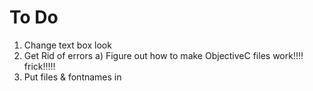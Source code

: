 #  To Do
1) Change text box look
2) Get Rid of errors
        a) Figure out how to make ObjectiveC files work!!!! frick!!!!!
3) Put files & fontnames in
